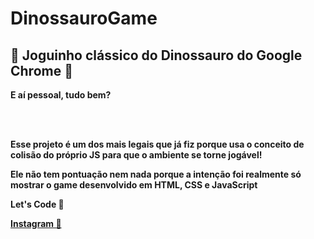 <h1> DinossauroGame </h1>

<h2>🦘 Joguinho clássico do Dinossauro do Google Chrome 🦘</h2>

<p><strong>E aí pessoal, tudo bem?<strong></p> <br><br>
  
<p>Esse projeto é um dos mais legais que já fiz porque usa o conceito de colisão do próprio JS para que o ambiente se torne jogável!</p>
<p>Ele não tem pontuação nem nada porque a intenção foi realmente só mostrar o game desenvolvido em HTML, CSS e JavaScript</p>
  
<footer>
  <p>Let's Code 🚀</p>
  <p><a href="https://www.instagram.com/ardasse.jose">Instagram 📸</a></p>
<footer>

